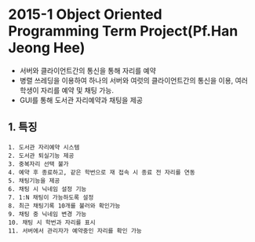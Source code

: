 # 2015-1 Object Oriented Programming Term Project(Pf.Han Jeong Hee)

- 서버와 클라이언트간의 통신을 통해 자리를 예약 
- 병렬 쓰레딩을 이용하여 하나의 서버와 여럿의 클라이언트간의 통신을 이용, 여러 학생이 자리를 예약 및 채팅 가능. 
- GUI를 통해 도서관 자리예약과 채팅을 제공 

## 1. 특징
    1. 도서관 자리예약 시스템 
    2. 도서관 퇴실기능 제공 
    3. 중복자리 선택 불가 
    4. 예약 후 종료하고, 같은 학번으로 재 접속 시 종료 전 자리를 연동 
    5. 채팅기능을 제공 
    6. 채팅 시 닉네임 설정 기능 
    7. 1:N 채팅이 가능하도록 설정 
    8. 최근 채팅기록 10개를 불러와 확인가능 
    9. 채팅 중 닉네임 변경 가능 
    10. 채팅 시 학번과 자리를 표시 
    11. 서버에서 관리자가 예약중인 자리를 확인 가능 
